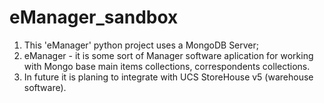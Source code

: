 # eManager_sandbox

1. This 'eManager' python project uses a MongoDB Server;
2. eManager - it is some sort of Manager software aplication for working with Mongo base main items collections, correspondents collections.
3. In future it is planing to integrate with UCS StoreHouse v5 (warehouse software).
